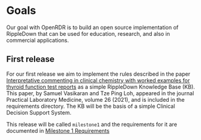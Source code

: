 # Goals
Our goal with OpenRDR is to build an open source implementation of RippleDown that
can be used for education, research, and also in commercial applications.

## First release
For our first release we aim to implement the rules described in the paper
[Interpretative commenting in clinical chemistry with worked
examples for thyroid function test reports](Interpretative_commenting_in_clinical_chemistry_wi.pdf) 
as a simple RippleDown Knowledge Base (KB).
This paper, by Samuel Vasikaran and Tze Ping Loh, 
appeared in the journal Practical Laboratory Medicine,
volume 26 (2021), and is included in the requirements directory.
The KB will be the basis of a simple Clinical Decision Support System.

This release will be called `milestone1` and the requirements
for it are documented in [Milestone 1 Requirements](milestone1_requirements.md)
